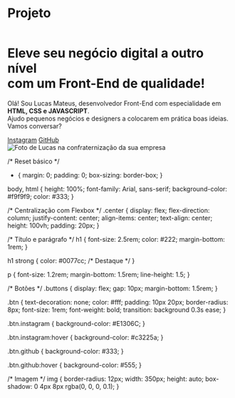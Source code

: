 # Projeto

<!DOCTYPE html>
<html lang="pt-br">

<head>
    <meta charset="UTF-8">
    <meta http-equiv="X-UA-Compatible" content="IE=edge">
    <meta name="viewport" content="width=device-width, initial-scale=1.0">
    <title>Portfólio</title>
    <link rel="stylesheet" href="style.css">
</head>

<body>
    <header></header>
    <main class="center">
        <h1>Eleve seu negócio digital a outro nível<br>
            <strong>com um Front-End de qualidade!</strong>
        </h1>
        <p>Olá! Sou Lucas Mateus, desenvolvedor Front-End com especialidade em <strong>HTML, CSS e JAVASCRIPT</strong>.
            <br>
            Ajudo pequenos negócios e designers a colocarem em prática boas ideias. <br>
            Vamos conversar?
        </p>
        <div class="buttons">
            <a href="https://instagram.com/lucas_mateusbc" class="btn instagram">Instagram</a>
            <a href="https://github.com/mateusvvv" class="btn github">GitHub</a>
        </div>
        <img src="imagem.jpg" alt="Foto de Lucas na confraternização da sua empresa">
    </main>
    <footer></footer>
</body>

</html>


/* Reset básico */
* {
    margin: 0;
    padding: 0;
    box-sizing: border-box;
}

body, html { 
    height: 100%;
    font-family: Arial, sans-serif;
    background-color: #f9f9f9;
    color: #333;
}

/* Centralização com Flexbox */
.center {
    display: flex;
    flex-direction: column;
    justify-content: center;
    align-items: center;
    text-align: center;
    height: 100vh;
    padding: 20px;
}

/* Título e parágrafo */
h1 {
    font-size: 2.5rem;
    color: #222;
    margin-bottom: 1rem;
}

h1 strong {
    color: #0077cc; /* Destaque */
}

p {
    font-size: 1.2rem;
    margin-bottom: 1.5rem;
    line-height: 1.5;
}

/* Botões */
.buttons {
    display: flex;
    gap: 10px;
    margin-bottom: 1.5rem;
}

.btn {
    text-decoration: none;
    color: #fff;
    padding: 10px 20px;
    border-radius: 8px;
    font-size: 1rem;
    font-weight: bold;
    transition: background 0.3s ease;
}

.btn.instagram {
    background-color: #E1306C;
}

.btn.instagram:hover {
    background-color: #c3225a;
}

.btn.github {
    background-color: #333;
}

.btn.github:hover {
    background-color: #555;
}

/* Imagem */
img {
    border-radius: 12px;
    width: 350px;
    height: auto;
    box-shadow: 0 4px 8px rgba(0, 0, 0, 0.1);
}





